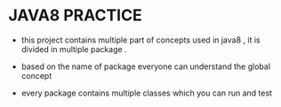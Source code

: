 # JAVA8 PRACTICE

* this project contains multiple part of concepts used in java8 , it is divided in multiple package .

* based on the name of package everyone can understand the global concept 

* every package contains multiple classes which you can run and test 
